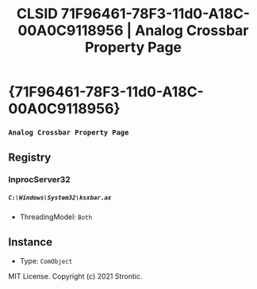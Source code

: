 ﻿---
title: "CLSID 71F96461-78F3-11d0-A18C-00A0C9118956 | Analog Crossbar Property Page"
excerpt: What is COM-Object CLSID 71F96461-78F3-11d0-A18C-00A0C9118956?
---

# {71F96461-78F3-11d0-A18C-00A0C9118956}

### `Analog Crossbar Property Page`

## Registry


### InprocServer32

##### `C:\Windows\System32\ksxbar.ax`
* ThreadingModel: `Both`

## Instance

* Type: `ComObject`

MIT License. Copyright (c) 2021 Strontic.


